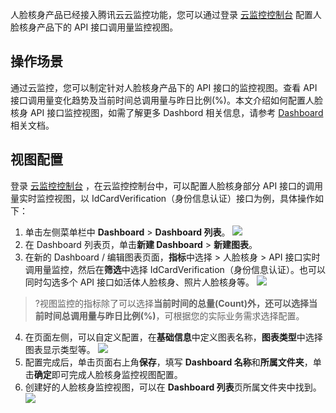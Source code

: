 人脸核身产品已经接入腾讯云云监控功能，您可以通过登录 [云监控控制台](https://console.cloud.tencent.com/monitor) 配置人脸核身产品下的 API 接口调用量监控视图。

## 操作场景

通过云监控，您可以制定针对人脸核身产品下的 API 接口的监控视图。查看 API 接口调用量变化趋势及当前时间总调用量与昨日比例(%)。本文介绍如何配置人脸核身 API 接口监控视图，如需了解更多 Dashbord 相关信息，请参考 [Dashboard](https://cloud.tencent.com/document/product/248/46741) 相关文档。


 ## 视图配置
登录 [云监控控制台](https://console.cloud.tencent.com/monitor) ，在云监控控制台中，可以配置人脸核身部分 API 接口的调用量实时监控视图，以 IdCardVerification（身份信息认证）接口为例，具体操作如下：

1. 单击左侧菜单栏中 **Dashboard** > **Dashboard 列表**。
![](https://main.qcloudimg.com/raw/ad022fbfa6ae6a958233bddf98dfa03d.png)
2. 在 Dashboard 列表页，单击**新建 Dashboard** > **新建图表**。
3. 在新的 Dashboard / 编辑图表页面，**指标**中选择 > 人脸核身 > API 接口实时调用量监控，然后在**筛选**中选择 IdCardVerification（身份信息认证）。也可以同时勾选多个 API 接口如活体人脸核身、照片人脸核身等。
![](https://main.qcloudimg.com/raw/9d29339dee6c3685905b4e45a9b9ad61.png)

>?视图监控的指标除了可以选择**当前时间的总量(Count)**外，还可以选择**当前时间总调用量与昨日比例(%)**，可根据您的实际业务需求选择配置。
>
4. 在页面左侧，可以自定义配置，在**基础信息**中定义图表名称，**图表类型**中选择图表显示类型等。
![](https://main.qcloudimg.com/raw/900f010f15d70e59e5de2cc71c5ec699.png)
5. 配置完成后，单击页面右上角**保存**，填写 **Dashboard 名称**和**所属文件夹**，单击**确定**即可完成人脸核身监控视图配置。
6. 创建好的人脸核身监控视图，可以在 **Dashboard 列表**页所属文件夹中找到。
![](https://main.qcloudimg.com/raw/942f385afb203b740f1313e77f0d711f.png)
